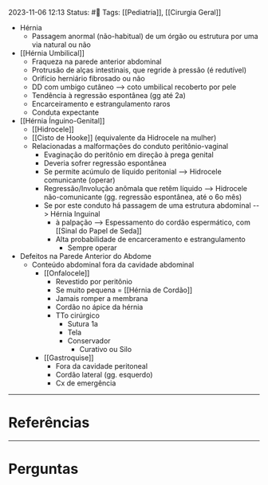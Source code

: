 2023-11-06 12:13
Status: #🌱 
Tags: [[Pediatria]], [[Cirurgia Geral]]
<br/>
- Hérnia
	- Passagem anormal (não-habitual) de um órgão ou estrutura por uma via natural ou não
- [[Hérnia Umbilical]]
	- Fraqueza na parede anterior abdominal
	- Protrusão de alças intestinais, que regride à pressão (é redutível)
	- Orifício herniário fibrosado ou não
	- DD com umbigo cutâneo --> coto umbilical recoberto por pele
	- Tendência à regressão espontânea (gg até 2a)
	- Encarceiramento e estrangulamento raros
	- Conduta expectante
- [[Hérnia Ínguino-Genital]]
	- [[Hidrocele]]
	- [[Cisto de Hooke]] (equivalente da Hidrocele na mulher)
	- Relacionadas a malformações do conduto peritônio-vaginal
		- Evaginação do peritônio em direção à prega genital
		- Deveria sofrer regressão espontânea
		- Se permite acúmulo de líquido peritonial --> Hidrocele comunicante (operar)
		- Regressão/Involução anômala que retêm líquido --> Hidrocele não-comunicante (gg. regressão espontânea, até o 6o mês)
		- Se por este conduto há passagem de uma estrutura abdominal --> Hérnia Inguinal
			- à palpação --> Espessamento do cordão espermático, com [[Sinal do Papel de Seda]]
			- Alta probabilidade de encarceramento e estrangulamento
				- Sempre operar
- Defeitos na Parede Anterior do Abdome
	- Conteúdo abdominal fora da cavidade abdominal
		- [[Onfalocele]]
			- Revestido por peritônio
			- Se muito pequena = [[Hérnia de Cordão]]
			- Jamais romper a membrana
			- Cordão no ápice da hérnia
			- TTo cirúrgico
				- Sutura 1a
				- Tela
				- Conservador
					- Curativo ou Silo
		- [[Gastroquise]]
			- Fora da cavidade peritoneal
			- Cordão lateral (gg. esquerdo)
			- Cx de emergência
____
# Referências
---
# Perguntas

